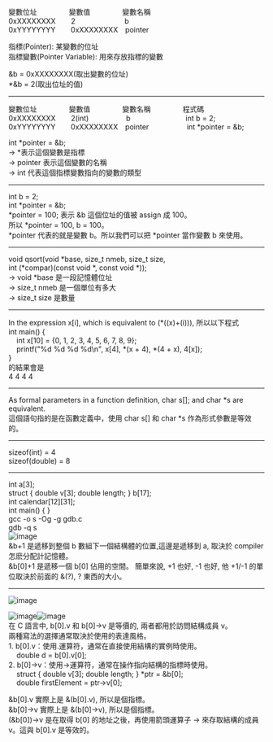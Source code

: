 變數位址&nbsp;&nbsp;&nbsp;&nbsp;&nbsp;&nbsp;&nbsp;&nbsp;&nbsp;&nbsp;&nbsp;&nbsp;&nbsp;&nbsp;&nbsp;&nbsp;變數值&nbsp;&nbsp;&nbsp;&nbsp;&nbsp;&nbsp;&nbsp;&nbsp;&nbsp;&nbsp;&nbsp;&nbsp;&nbsp;&nbsp;&nbsp;&nbsp;變數名稱  
0xXXXXXXXX&nbsp;&nbsp;&nbsp;&nbsp;&nbsp;&nbsp;&nbsp;&thinsp;2&nbsp;&nbsp;&nbsp;&nbsp;&nbsp;&nbsp;&nbsp;&nbsp;&nbsp;&nbsp;&nbsp;&nbsp;&nbsp;&nbsp;&nbsp;&nbsp;&nbsp;&nbsp;&nbsp;&nbsp;&nbsp;&nbsp;&nbsp;&nbsp;&thinsp;b   
0xYYYYYYYY&nbsp;&nbsp;&nbsp;&nbsp;&nbsp;&nbsp;&nbsp;&thinsp;0xXXXXXXXX&nbsp;&nbsp;&nbsp;&thinsp;pointer


  
  
指標(Pointer): 某變數的位址  
指標變數(Pointer Variable): 用來存放指標的變數  

&b = 0xXXXXXXXX(取出變數的位址)  
*&b = 2(取出位址的值)  
  
-------------------------------------------------------------  
  
變數位址&nbsp;&nbsp;&nbsp;&nbsp;&nbsp;&nbsp;&nbsp;&nbsp;&nbsp;&nbsp;&nbsp;&nbsp;&nbsp;&nbsp;&nbsp;&nbsp;變數值&nbsp;&nbsp;&nbsp;&nbsp;&nbsp;&nbsp;&nbsp;&nbsp;&nbsp;&nbsp;&nbsp;&nbsp;&nbsp;&nbsp;&nbsp;&nbsp;變數名稱&nbsp;&nbsp;&nbsp;&nbsp;&nbsp;&nbsp;&nbsp;&nbsp;&nbsp;&nbsp;&nbsp;&nbsp;&nbsp;&nbsp;&nbsp;&nbsp;程式碼  
0xXXXXXXXX&nbsp;&nbsp;&nbsp;&nbsp;&nbsp;&nbsp;&nbsp;&thinsp;2(int)&nbsp;&nbsp;&nbsp;&nbsp;&nbsp;&nbsp;&nbsp;&nbsp;&nbsp;&nbsp;&nbsp;&nbsp;&nbsp;&nbsp;&nbsp;&nbsp;&nbsp;&nbsp;&thinsp;b&nbsp;&nbsp;&nbsp;&nbsp;&nbsp;&nbsp;&nbsp;&nbsp;&nbsp;&nbsp;&nbsp;&nbsp;&nbsp;&nbsp;&nbsp;&nbsp;&nbsp;&nbsp;&nbsp;&nbsp;&nbsp;&nbsp;&nbsp;&nbsp;&nbsp;&nbsp;&nbsp;&thinsp;int b = 2;  
0xYYYYYYYY&nbsp;&nbsp;&nbsp;&nbsp;&nbsp;&nbsp;&nbsp;&thinsp;0xXXXXXXXX&nbsp;&nbsp;&nbsp;&thinsp;pointer&nbsp;&nbsp;&nbsp;&nbsp;&nbsp;&nbsp;&nbsp;&nbsp;&nbsp;&nbsp;&nbsp;&nbsp;&nbsp;&nbsp;&nbsp;&nbsp;&nbsp;&nbsp;&nbsp;int *pointer = &b;  
  
int *pointer = &b;  
-> *表示這個變數是指標  
-> pointer 表示這個變數的名稱  
-> int 代表這個指標變數指向的變數的類型  
  
-------------------------------------------------------------  
  
int b = 2;  
int *pointer = &b;  
*pointer = 100; 表示 &b 這個位址的值被 assign 成 100。  
所以 *pointer = 100, b = 100。  
*pointer 代表的就是變數 b。所以我們可以把 *pointer 當作變數 b 來使用。  
  
-------------------------------------------------------------  
  
void qsort(void *base, size_t nmeb, size_t size,  
           int (*compar)(const void *, const void *));  
-> void *base 是一段記憶體位址  
-> size_t nmeb 是一個單位有多大  
-> size_t size 是數量  

-------------------------------------------------------------  

In the expression x[i], which is equivalent to (*((x)+(i))), 所以以下程式  
int main() {  
&nbsp;&nbsp;&nbsp;&nbsp;int x[10] = {0, 1, 2, 3, 4, 5, 6, 7, 8, 9};  
&nbsp;&nbsp;&nbsp;&nbsp;printf("%d %d %d %d\n", x[4], *(x + 4), *(4 + x), 4[x]);  
}  
的結果會是  
4&nbsp;4&nbsp;4&nbsp;4  
  
-------------------------------------------------------------  
  
As formal parameters in a function definition, char s[]; and char *s are equivalent.  
這個語句指的是在函數定義中，使用 char s[] 和 char *s 作為形式參數是等效的。  
  
-------------------------------------------------------------  
  
sizeof(int) = 4  
sizeof(double) = 8
  
-------------------------------------------------------------  
  
int a[3];  
struct { double v[3]; double length; } b[17];  
int calendar[12][31];  
int main() { }  
gcc -o s -Og -g gdb.c  
gdb -q s  
![image](https://github.com/OuO333333/jserv-linux-kernel-internals-study/assets/37506309/ecd3fff1-b0d6-405b-bb77-655200250f67)  
&b+1 是遞移到整個 b 數組下一個結構體的位置,這邊是遞移到 a, 取決於 compiler 怎麽分配計記憶體。  
&b[0]+1 是遞移一個 b[0] 佔用的空間。
簡單來說, +1 也好, -1 也好, 他 +1/-1 的單位取決於前面的 &(?), ? 東西的大小。  
  
-------------------------------------------------------------  

![image](https://github.com/OuO333333/jserv-linux-kernel-internals-study/assets/37506309/43a7cca7-0e72-4fa2-ad9e-1af10641409d)  

![image](https://github.com/OuO333333/jserv-linux-kernel-internals-study/assets/37506309/74560aa8-2269-428a-aeed-6c252f1e59b4)![image](https://github.com/OuO333333/jserv-linux-kernel-internals-study/assets/37506309/1f005f2e-bf62-402c-839d-ae8d2d93e6b7)  
在 C 語言中, b[0].v 和 b[0]->v 是等價的, 兩者都用於訪問結構成員 v。  
兩種寫法的選擇通常取決於使用的表達風格。  
1\. b[0].v：使用.運算符，通常在直接使用結構的實例時使用。  
&nbsp;&nbsp;&nbsp;&nbsp;double d = b[0].v[0];  
2\. b[0]->v：使用->運算符，通常在操作指向結構的指標時使用。  
&nbsp;&nbsp;&nbsp;&nbsp;struct { double v[3]; double length; } *ptr = &b[0];  
&nbsp;&nbsp;&nbsp;&nbsp;double firstElement = ptr->v[0];  

 &b[0].v 實際上是 &(b[0].v), 所以是個指標。  
 &b[0]->v 實際上是 &(b[0]->v), 所以是個指標。  
 (&b[0])->v 是在取得 b[0] 的地址之後，再使用箭頭運算子 -> 來存取結構的成員 v。這與 b[0].v 是等效的。
